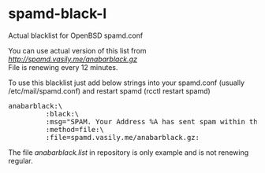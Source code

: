 # spamd-black-l
Actual blacklist for OpenBSD spamd.conf

You can use actual version of this list from *http://spamd.vasily.me/anabarblack.gz*
<br>File is renewing every 12 minutes.

To use this blacklist just add below strings into your spamd.conf (usually /etc/mail/spamd.conf) and restart spamd (rcctl restart spamd)
<pre>
anabarblack:\
         :black:\
         :msg="SPAM. Your Address %A has sent spam within the last 36 hours. See http://spamd.vasily.me for details. Thou oughtn't to do it thrice":\
         :method=file:\
         :file=spamd.vasily.me/anabarblack.gz:
</pre>

The file *anabarblack.list* in repository is only example and is not renewing regular.



